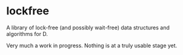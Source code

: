lockfree
========

A library of lock-free (and possibly wait-free) data structures and algorithms for D.

Very much a work in progress. Nothing is at a truly usable stage yet.
